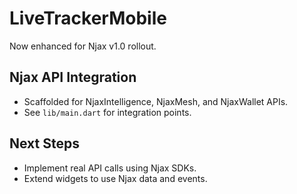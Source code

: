 # LiveTrackerMobile

Now enhanced for Njax v1.0 rollout.

## Njax API Integration
- Scaffolded for NjaxIntelligence, NjaxMesh, and NjaxWallet APIs.
- See `lib/main.dart` for integration points.

## Next Steps
- Implement real API calls using Njax SDKs.
- Extend widgets to use Njax data and events.
